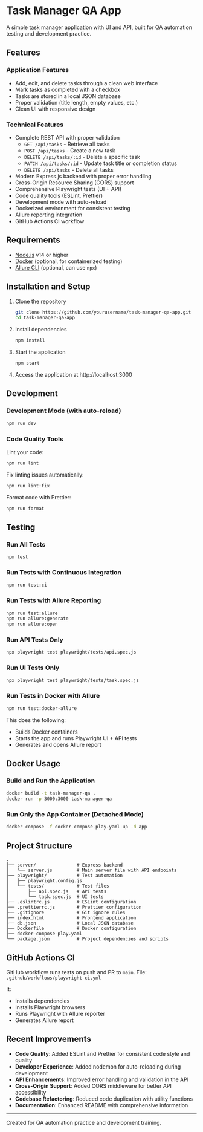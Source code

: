 # Task Manager QA App

A simple task manager application with UI and API, built for QA automation testing and development practice.

## Features

### Application Features
- Add, edit, and delete tasks through a clean web interface
- Mark tasks as completed with a checkbox
- Tasks are stored in a local JSON database
- Proper validation (title length, empty values, etc.)
- Clean UI with responsive design

### Technical Features
- Complete REST API with proper validation
  - `GET /api/tasks` - Retrieve all tasks
  - `POST /api/tasks` - Create a new task
  - `DELETE /api/tasks/:id` - Delete a specific task
  - `PATCH /api/tasks/:id` - Update task title or completion status
  - `DELETE /api/tasks` - Delete all tasks
- Modern Express.js backend with proper error handling
- Cross-Origin Resource Sharing (CORS) support
- Comprehensive Playwright tests (UI + API)
- Code quality tools (ESLint, Prettier)
- Development mode with auto-reload
- Dockerized environment for consistent testing
- Allure reporting integration
- GitHub Actions CI workflow

## Requirements

- [Node.js](https://nodejs.org/) v14 or higher
- [Docker](https://www.docker.com/) (optional, for containerized testing)
- [Allure CLI](https://docs.qameta.io/allure/) (optional, can use `npx`)

## Installation and Setup

1. Clone the repository
   ```bash
   git clone https://github.com/yourusername/task-manager-qa-app.git
   cd task-manager-qa-app
   ```

2. Install dependencies
   ```bash
   npm install
   ```

3. Start the application
   ```bash
   npm start
   ```

4. Access the application at http://localhost:3000

## Development

### Development Mode (with auto-reload)
```bash
npm run dev
```

### Code Quality Tools

Lint your code:
```bash
npm run lint
```

Fix linting issues automatically:
```bash
npm run lint:fix
```

Format code with Prettier:
```bash
npm run format
```

## Testing

### Run All Tests
```bash
npm test
```

### Run Tests with Continuous Integration
```bash
npm run test:ci
```

### Run Tests with Allure Reporting
```bash
npm run test:allure
npm run allure:generate
npm run allure:open
```

### Run API Tests Only
```bash
npx playwright test playwright/tests/api.spec.js
```

### Run UI Tests Only
```bash
npx playwright test playwright/tests/task.spec.js
```

### Run Tests in Docker with Allure
```bash
npm run test:docker-allure
```

This does the following:
- Builds Docker containers
- Starts the app and runs Playwright UI + API tests
- Generates and opens Allure report

## Docker Usage

### Build and Run the Application
```bash
docker build -t task-manager-qa .
docker run -p 3000:3000 task-manager-qa
```

### Run Only the App Container (Detached Mode)
```bash
docker compose -f docker-compose-play.yaml up -d app
```

## Project Structure

```
.
├── server/               # Express backend
│   └── server.js         # Main server file with API endpoints
├── playwright/           # Test automation
│   ├── playwright.config.js
│   └── tests/            # Test files
│       ├── api.spec.js   # API tests
│       └── task.spec.js  # UI tests
├── .eslintrc.js          # ESLint configuration
├── .prettierrc.js        # Prettier configuration
├── .gitignore            # Git ignore rules
├── index.html            # Frontend application
├── db.json               # Local JSON database
├── Dockerfile            # Docker configuration
├── docker-compose-play.yaml
└── package.json          # Project dependencies and scripts
```

## GitHub Actions CI

GitHub workflow runs tests on push and PR to `main`. File: `.github/workflows/playwright-ci.yml`

It:
- Installs dependencies
- Installs Playwright browsers
- Runs Playwright with Allure reporter
- Generates Allure report

## Recent Improvements

- **Code Quality**: Added ESLint and Prettier for consistent code style and quality
- **Developer Experience**: Added nodemon for auto-reloading during development
- **API Enhancements**: Improved error handling and validation in the API
- **Cross-Origin Support**: Added CORS middleware for better API accessibility
- **Codebase Refactoring**: Reduced code duplication with utility functions
- **Documentation**: Enhanced README with comprehensive information

---
Created for QA automation practice and development training.
